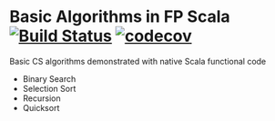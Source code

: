 # Basic Algorithms in FP Scala [![Build Status](https://travis-ci.org/bigpas/basic_algorithms_fp_scala.svg?branch=master)](https://travis-ci.org/bigpas/basic_algorithms_fp_scala) [![codecov](https://codecov.io/gh/bigpas/basic_algorithms_fp_scala/branch/master/graph/badge.svg)](https://codecov.io/gh/bigpas/basic_algorithms_fp_scala)

Basic CS algorithms demonstrated with native Scala functional code 

+ Binary Search
+ Selection Sort
+ Recursion
+ Quicksort
